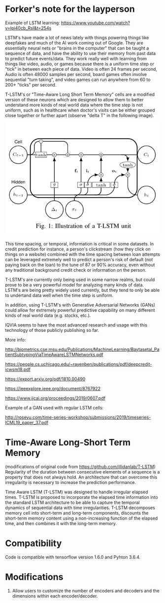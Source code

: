 # Forker's note for the layperson

Example of LSTM learning:
https://www.youtube.com/watch?v=Ipi40cb_RsI&t=254s

LSTM's have made a lot of news lately with things powering things like deepfakes and much of the AI work coming out of Google. They are essentially neural nets or "brains in the computer" that can be taught a sequence of data, and have the ability to use their memory from past data to predict future events/data. They work really well with learning from things like video, audio, or games because there is a uniform time step or "tick" in between each piece of data. Video is often 24 frames per second, Audio is often 48000 samples per second, board games often involve sequential "turn taking", and video games can run anywhere from 60 to 200+ "ticks" per second.

T-LSTM's or "Time-Aware Long Short Term Memory" cells are a modified version of these neurons which are designed to allow them to better understand more kinds of real world data where the time step is not uniform, such as in healthcare when doctor's visits can be either grouped close together or further apart (observe "delta T" in the following image). 


![TLSTMCELLPICTURE](https://raw.githubusercontent.com/mkrupczak3/T-LSTM/master/TLSTM_CELL_SIMPLE.png "TLSTM Cell")


This time spacing, or temporal, information is critical in some datasets. In credit prediction for instance, a person's clickstream (how they click on things on a website) combined with the time spacing between loan attempts can be leveraged extremely well to predict a person's risk of default (not paying back on the loan) to the tune of 87 or 90% accuracy, even without any traditional background credit check or information on the person.

T-LSTM's are currently only being used in some narrow realms, but could prove to be a very powerful model for analyzing many kinds of data. LSTM's are being pretty widely used currently, but they tend to only be able to undertand data well when the time step is uniform. 

In addition, using T-LSTM's with Generative Adversarial Networks (GANs) could allow for extremely powerful predictive capability on many different kinds of real world data (e.g. stocks, etc.).

IQVIA seems to have the most advanced research and usage with this technology of those publicly publishing so far.

More info:

http://biometrics.cse.msu.edu/Publications/MachineLearning/Baytasetal_PatientSubtypingViaTimeAwareLSTMNetworks.pdf

https://people.cs.uchicago.edu/~ravenben/publications/pdf/deepcredit-icwsm18.pdf

https://export.arxiv.org/pdf/1810.00490

https://ieeexplore.ieee.org/document/8767922

https://www.ijcai.org/proceedings/2019/0607.pdf


Example of a GAN used with regular LSTM cells:


http://roseyu.com/time-series-workshop/submissions/2019/timeseries-ICML19_paper_37.pdf


# Time-Aware Long-Short Term Memory
(modifications of original code from https://github.com/illidanlab/T-LSTM)
Regularity of the duration between consecutive elements of a sequence is a property that does not always hold. An architecture that can overcome this irregularity is necessary to increase the prediction performance.

Time Aware LSTM (T-LSTM) was designed to handle irregular elapsed times. T-LSTM is proposed to incorporate the elapsed time
information into the standard LSTM architecture to be able to capture the temporal dynamics of sequential data with time irregularities. T-LSTM decomposes memory cell into short-term and long-term components, discounts the short-term memory content using a non-increasing function of the elapsed time, and then combines it with the long-term memory.

# Compatibility
Code is compatible with tensorflow version 1.6.0 and Pyhton 3.6.4.

# Modifications
1. Allow users to customize the number of encoders and decoders and the dimensions within each encoder/decoder.




